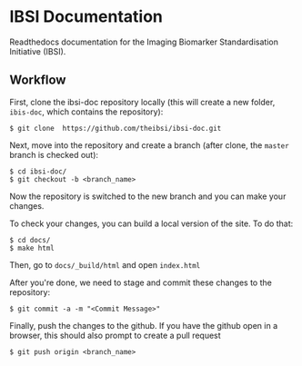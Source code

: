 # IBSI Documentation

Readthedocs documentation for the Imaging Biomarker Standardisation Initiative (IBSI).

## Workflow

First, clone the ibsi-doc repository locally (this will create a new folder, 
`ibis-doc`, which contains the repository):

```
$ git clone  https://github.com/theibsi/ibsi-doc.git
```

Next, move into the repository and create a branch (after clone, the `master` 
branch is checked out):

```
$ cd ibsi-doc/
$ git checkout -b <branch_name>
```

Now the repository is switched to the new branch and you can make your changes.

To check your changes, you can build a local version of the site. To do that:

```
$ cd docs/
$ make html
```
Then, go to `docs/_build/html` and open `index.html`

After you're done, we need to stage and commit these changes to the repository:

```
$ git commit -a -m "<Commit Message>"
```

Finally, push the changes to the github. If you have the github open in a browser,
this should also prompt to create a pull request

```
$ git push origin <branch_name>
```
